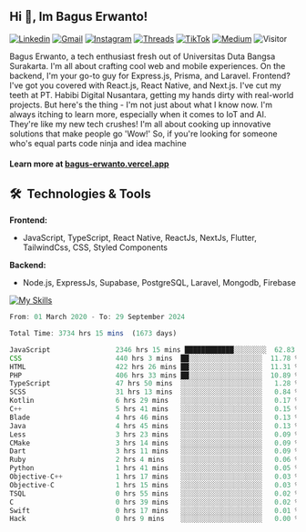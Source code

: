 ## Hi 👋, Im Bagus Erwanto!

[![Linkedin](https://img.shields.io/badge/-baguserwanto-blue?style=flat&logo=Linkedin&logoColor=white)](https://www.linkedin.com/in/baguserwanto/)
[![Gmail](https://img.shields.io/badge/-bagus251001@gmail.com-c14438?style=flat&logo=Gmail&logoColor=white)](mailto:bagus251001@gmail.com)
[![Instagram](https://img.shields.io/badge/-bagus_64byte-e4405f?style=flat&logo=Instagram&logoColor=white)](https://www.instagram.com/bagus_64byte/)
[![Threads](https://img.shields.io/badge/-bagus_64byte-000000?style=flat&logo=threads&logoColor=white)](https://www.threads.net/@bagus_64byte)
[![TikTok](https://img.shields.io/badge/-erwantax-black?style=flat&logo=TikTok&logoColor=white)](https://www.tiktok.com/@erwantax)
[![Medium](https://img.shields.io/badge/-@bagus251001-black?style=flat&logo=Medium&logoColor=white)](https://medium.com/@bagus251001)
![Visitor](https://komarev.com/ghpvc/?username=volumeee&label=Visitor&color=2bbc8a)

Bagus Erwanto, a tech enthusiast fresh out of Universitas Duta Bangsa Surakarta. I'm all about crafting cool web and mobile experiences. On the backend, I'm your go-to guy for Express.js, Prisma, and Laravel. Frontend? I've got you covered with React.js, React Native, and Next.js. I've cut my teeth at PT. Habibi Digital Nusantara, getting my hands dirty with real-world projects. But here's the thing - I'm not just about what I know now. I'm always itching to learn more, especially when it comes to IoT and AI. They're like my new tech crushes! I'm all about cooking up innovative solutions that make people go 'Wow!' So, if you're looking for someone who's equal parts code ninja and idea machine

#### Learn more at [bagus-erwanto.vercel.app](https://bagus-erwanto.vercel.app/about)


## 🛠 &nbsp;Technologies & Tools

**Frontend:**
- JavaScript, TypeScript, React Native, ReactJs, NextJs, Flutter, TailwindCss, CSS, Styled Components

**Backend:**
- Node.js, ExpressJs, Supabase, PostgreSQL, Laravel, Mongodb, Firebase

[![My Skills](https://skillicons.dev/icons?i=javascript,react,typescript,nextjs,java,kotlin,python,html,css,tailwind,nodejs,express,mysql,mongodb,prisma,figma,supabase,postgresql,laravel,firebase,vite,webpack,vercel,git,github,githubactions,androidstudio,arduino,postman,tensorflow&theme=light)](https://skillicons.dev)

<!-- language_times_start -->
```typescript
From: 01 March 2020 - To: 29 September 2024

Total Time: 3734 hrs 15 mins  (1673 days)

JavaScript                2346 hrs 15 mins ████████████░░░░░░░░  62.83 %
CSS                       440 hrs 3 mins  ██░░░░░░░░░░░░░░░░░░  11.78 %
HTML                      422 hrs 26 mins ██░░░░░░░░░░░░░░░░░░  11.31 %
PHP                       406 hrs 33 mins ██░░░░░░░░░░░░░░░░░░  10.89 %
TypeScript                47 hrs 50 mins  ░░░░░░░░░░░░░░░░░░░░   1.28 %
SCSS                      31 hrs 13 mins  ░░░░░░░░░░░░░░░░░░░░   0.84 %
Kotlin                    6 hrs 29 mins   ░░░░░░░░░░░░░░░░░░░░   0.17 %
C++                       5 hrs 41 mins   ░░░░░░░░░░░░░░░░░░░░   0.15 %
Blade                     4 hrs 46 mins   ░░░░░░░░░░░░░░░░░░░░   0.13 %
Java                      4 hrs 45 mins   ░░░░░░░░░░░░░░░░░░░░   0.13 %
Less                      3 hrs 23 mins   ░░░░░░░░░░░░░░░░░░░░   0.09 %
CMake                     3 hrs 14 mins   ░░░░░░░░░░░░░░░░░░░░   0.09 %
Dart                      3 hrs 11 mins   ░░░░░░░░░░░░░░░░░░░░   0.09 %
Ruby                      2 hrs 4 mins    ░░░░░░░░░░░░░░░░░░░░   0.06 %
Python                    1 hrs 41 mins   ░░░░░░░░░░░░░░░░░░░░   0.05 %
Objective-C++             1 hrs 17 mins   ░░░░░░░░░░░░░░░░░░░░   0.03 %
Objective-C               1 hrs 15 mins   ░░░░░░░░░░░░░░░░░░░░   0.03 %
TSQL                      0 hrs 55 mins   ░░░░░░░░░░░░░░░░░░░░   0.02 %
C                         0 hrs 39 mins   ░░░░░░░░░░░░░░░░░░░░   0.02 %
Swift                     0 hrs 17 mins   ░░░░░░░░░░░░░░░░░░░░   0.01 %
Hack                      0 hrs 9 mins    ░░░░░░░░░░░░░░░░░░░░   0.00 %
```
<!-- language_times_end -->

